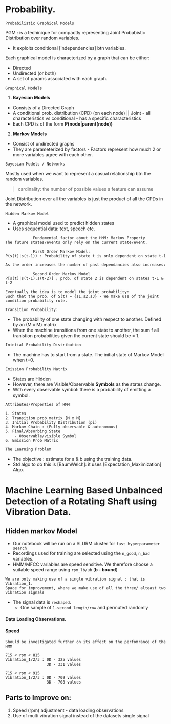 # Probability.

`Probabilistic Graphical Models`

PGM : is a techinique for compactly representing Joint Probabistic Distribution over random variables.
* It exploits conditional [independencies] btn variables.

Each graphical model is characterized by a graph that can be either:
* Directed
* Undirected (or both)
* A set of params associated with each graph.

`Graphical Models`
1. **Bayesian Models**
* Consists of a Directed Graph
* A conditional prob. distribution (CPD) (on each node) || Joint - all characteristics vs conditional - has a specific characteristics
* Each CPD is of the form **P(node|parent(node))**

2. **Markov Models**
* Consist of undirected graphs
* They are parameterized by factors - Factors represent how much 2 or more variables agree with each other.

`Bayesian Models / Networks`

Mostly used when we want to represent a casual relationship btn the random variables.
> cardinality: the number of possible values a feature can assume

Joint Distribution over all the variables is just the product of all the CPDs in the network.

`Hidden Markov Model`
* A graphical model used to predict hidden states
* Uses sequential data: text, speech etc.
~~~~
            Fundamental factor about the HMM: Markov Property
The future states/events only rely on the current state/event.

            First Order Markov Model:
P(s(t)|s(t-1)) : Probability of state t is only dependent on state t-1

As the order increases the number of past dependancies also increases:

            Second Order Markov Model
P[s(t)|s(t-1),s(t-2)] ; prob. of state 2 is dependent on states t-1 & t-2

Eventually the idea is to model the joint probability:
Such that the prob. of S(t) = {s1,s2,s3} - We make use of the joint condition probability rule.
~~~~

`Transition Probability:`
* The probability of one state changing with respect to another.
Defined by an (M x M) matrix
* When the machine transitions from one state to another, the sum f all tranistion probabilities given the current state should be = 1.

`Inintial Probability Distribution`
* The machine has to start from a state. The initial state of Markov Model when t=0.

`Emission Probability Matrix`
* States are Hidden
* However, there are Visible/Observable **Symbols** as the states change.
* With every observable symbol: there is a probability of emitting a symbol.

`Attributes/Properties of HMM`
~~~~
1. States
2. Transition prob matrix [M x M]
3. Initial Probability Distribution (pi)
4. Markov Chain : (Fully observable & autonomous)
5. Final/Absorbing State
    - Observable/visible Symbol
6. Emission Prob Matrix 
~~~~

`The Learning Problem`
* The objective : estimate for a & b using the training data.
* Std algo to do this is [BaumWelch]: it uses [Expectation_Maximization] Algo.

# Machine Learning Based Unbalnced Detection of a Rotating Shaft using Vibration Data.
## Hidden markov Model
* Our notebook will be run on a SLURM cluster for `fast hyperparameter search`
* Recordings used for training are selected using the `n_good`, `n_bad` variables.
* HMM/MFCC variables are speed sensitive. We therefore choose a suitable speed range using `rpm_lb/ub` (**b - bound**)

~~~~
We are only making use of a single vibration signal : that is Vibration_1.
Space for improvement, where we make use of all the three/ alteast two vibration signals
~~~~

* The signal data is `reshaped`. 
    * One  sample of `1-second length/row` and permuted randomly


#### Data Loading Observations.

#### Speed 
`Should be investigated further on its effect on the perfomrance of the HMM`
~~~~
715 < rpm < 815
Vibration_1/2/3 : 0D - 325 values
                  3D - 331 values

715 < rpm < 915
Vibration_1/2/3 : 0D - 709 values
                  3D - 708 values                  
~~~~

## Parts to Improve on:
1. Speed (rpm) adjustment - data loading observations 
2. Use of multi vibration signal instead of the datasets single signal
